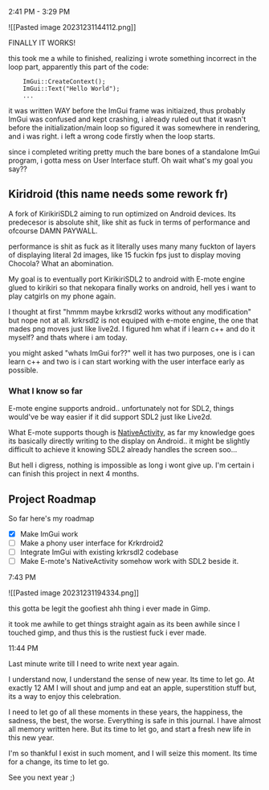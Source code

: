 
2:41 PM - 3:29 PM

![[Pasted image 20231231144112.png]]

FINALLY IT WORKS!

this took me a while to finished, realizing i wrote something incorrect in the loop part, apparently this part of the code:
```
	ImGui::CreateContext();
	ImGui::Text("Hello World");
	...
```

it was written WAY before the ImGui frame was initiaized, thus probably ImGui was confused and kept crashing, i already ruled out that it wasn't before the initialization/main loop so figured it was somewhere in rendering, and i was right. i left a wrong code firstly when the loop starts.

since i completed writing pretty much the bare bones of a standalone ImGui program, i gotta mess on User Interface stuff. Oh wait what's my goal you say??

## Kiridroid (this name needs some rework fr)
A fork of KirikiriSDL2 aiming to run optimized on Android devices.
Its predecesor is absolute shit, like shit as fuck in terms of performance and ofcourse DAMN PAYWALL.

performance is shit as fuck as it literally uses many many fuckton of layers of displaying literal 2d images, like 15 fuckin fps just to display moving Chocola? What an abomination.

My goal is to eventually port KirikiriSDL2 to android with E-mote engine glued to kirikiri so that nekopara finally works on android, hell yes i want to play catgirls on my phone again.

I thought at first "hmmm maybe krkrsdl2 works without any modification" but nope not at all. krkrsdl2 is not equiped with e-mote engine, the one that mades png moves just like live2d. I figured hm what if i learn c++ and do it myself? and thats where i am today. 

you might asked "whats ImGui for??" well it has two purposes, one is i can learn c++ and two is i can start working with the user interface early as possible. 

### What I know so far

E-mote engine supports android.. unfortunately not for SDL2, things would've be way easier if it did support SDL2 just like Live2d.

What E-mote supports though is [NativeActivity](https://emote.mtwo.co.jp/download/sdk/), as far my knowledge goes its basically directly writing to the display on Android.. it might be slightly difficult to achieve it knowing SDL2 already handles the screen soo...

But hell i digress, nothing is impossible as long i wont give up. I'm certain i can finish this project in next 4 months.

## Project Roadmap

So far here's my roadmap

- [x] Make ImGui work
- [ ] Make a phony user interface for Krkrdroid2
- [ ] Integrate ImGui with existing krkrsdl2 codebase
- [ ] Make E-mote's NativeActivity somehow work with SDL2 beside it.

7:43 PM

![[Pasted image 20231231194334.png]]

this gotta be legit the goofiest ahh thing i ever made in Gimp.

it took me awhile to get things straight again as its been awhile since I touched gimp, and thus this is the rustiest fuck i ever made. 

11:44 PM

Last minute write till I need to write next year again.

I understand now, I understand the sense of new year. Its time to let go.
At exactly 12 AM I will shout and jump and eat an apple, superstition stuff but, its a way to enjoy this celebration.

I need to let go of all these moments in these years, the happiness, the sadness, the best, the worse. Everything is safe in this journal. I have almost all memory written here. But its time to let go, and start a fresh new life in this new year. 

I'm so thankful I exist in such moment, and I will seize this moment.
Its time for a change, its time to let go.

See you next year ;)